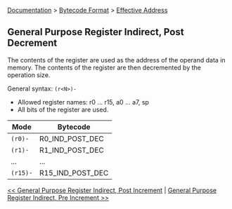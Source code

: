 [Documentation](../../README.md) > [Bytecode Format](../README.md) > [Effective Address](../EffectiveAddress.md)

## General Purpose Register Indirect, Post Decrement

The contents of the register are used as the address of the operand data in memory. The contents of the register are then decremented by the operation size.

General syntax: `(r<N>)-`

* Allowed register names: r0 ... r15, a0 ... a7, sp
* All bits of the register are used.

| Mode | Bytecode |
| - | - |
| `(r0)-` | R0_IND_POST_DEC |
| `(r1)-` | R1_IND_POST_DEC |
| ... | ... |
| `(r15)-` | R15_IND_POST_DEC |

[<< General Purpose Register Indirect, Post Increment](./p_03.md) | [General Purpose Register Indirect, Pre Increment >>](./p_05.md)
